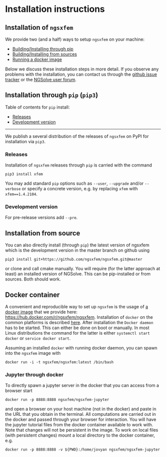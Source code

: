# Installation instructions
## Installation of `ngsxfem`
We provide two (and a half) ways to setup `ngsxfem` on your machine:
* [Building/Installing through pip](#installation-through-pip-pip3)
* [Building/Installing from sources](#installation-from-source)
* [Running a docker image](#docker-container)

Below we discuss these installation steps in more detail. If you observe any problems with the installation, you can contact us through the [github issue tracker](https://github.com/ngsxfem/ngsxfem/issues) or the [NGSolve user forum](https://ngsolve.org/forum/index).

## Installation through `pip` (`pip3`)
Table of contents for `pip` install:
  * [Releases](#releases)
  * [Development version](#development-version)
---

We publish a several distribution of the releases of `ngsxfem` on PyPI for installation via `pip3`. 

### Releases
Installation of `ngsxfem` releases through `pip` is carried with the command
``` 
pip3 install xfem
```
You may add standard `pip` options such as `--user`, `--upgrade` and/or `--verbose` or specify a concrete version, e.g. by replacing `xfem` with `xfem==1.4.2104`.

### Development version

For pre-release versions add `--pre`. 


## Installation from source

You can also directly install (through `pip`) the latest version of ngsxfem which is the development version in the master branch on github using
``` 
pip3 install git+https://github.com/ngsxfem/ngsxfem.git@master
```
or clone and call cmake manually. You will require (for the latter approach at least) an installed version of NGSolve. This can be pip-installed or from sources. Both should work.

## Docker container
A convenient and reproducible way to set up `ngsxfem` is the usage of [a docker image](https://hub.docker.com/r/ngsxfem/ngsxfem) that we provide here:
<https://hub.docker.com/r/ngsxfem/ngsxfem>.
Installation of `docker` on the common platforms is described [here](https://docs.docker.com/get-docker/). After installation the `Docker daemon` has to be started. This can either be done on boot or manually. In most Linux distributions the command for the latter is either `systemctl start docker` or `service docker start`.

Assuming an installed `docker` with running docker daemon, you can spawn into the `ngsxfem` image with
``` 
docker run -i -t ngsxfem/ngsxfem:latest /bin/bash
```
### Jupyter through docker
To directly spawn a jupyter server in the docker that you can access from a browser start
``` 
docker run -p 8888:8888 ngsxfem/ngsxfem-jupyter
```
and open a browser on your host machine (not in the docker) and paste in the URL that you obtain in the terminal. All computations are carried out in the docker and passed through your browser for interaction. You will have the jupyter tutorial files from the docker container available to work with. Note that changes will not be persistent in the image. To work on local files (with persistent changes) mount a local directory to the docker container, e.g.
``` 
docker run -p 8888:8888 -v ${PWD}:/home/jovyan ngsxfem/ngsxfem-jupyter
```
